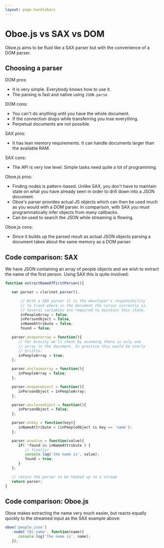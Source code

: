 ```yaml
---
layout: page.handlebars
---
```


Oboe.js vs SAX vs DOM
=====================

Oboe.js aims to be fluid like a SAX parser but with the convenience of a DOM parser.

Choosing a parser
-----------------

DOM pros:

* It is very simple. Everybody knows how to use it.
* The parsing is fast and native using `JSON.parse`

DOM cons:

* You can't do anything until you have the whole document.
* If the connection drops while transferring you lose everything.
* Perpetual documents are not possible.

SAX pros:

* It has lean memory requirements. It can handle documents larger than the available RAM.

SAX cons:

* The API is very low level. Simple tasks need quite a lot of programming.

Oboe.js pros:

* Finding nodes is pattern-based. Unlike SAX, you don't have to maintain state on what you have already seen
in order to drill down into a JSON document.
* Oboe's parser provides actual JS objects which can then be used much as you would with a DOM parser. In
comparison, with SAX you must programmatically infer objects from many callbacks.
* Can be used to search the JSON while streaming is flowing.

Oboe.js cons:

* Since it builds up the parsed result as actual JSON objects parsing a document takes about the same memory as a DOM parser.

Code comparison: SAX
--------------------

We have JSON containing an array of people objects and we wish to extract the
name of the first person. Using SAX this is quite involved:

``` js
function extractNameOfFirstPerson(){

   var parser = clarinet.parser(),

       // With a SAX parser it is the developer's responsibility
       // to track where in the document the cursor currently is.
       // Several variables are required to maintain this state.
       inPeopleArray = false,
       inPersonObject = false,
       inNameAttribute = false,
       found = false;

   parser.onopenarray = function(){
      // For brevity we'll cheat by assuming there is only one
      // array in the document. In practice this would be overly
      // brittle.
      inPeopleArray = true;
   };

   parser.onclosearray = function(){
      inPeopleArray = false;
   };

   parser.onopenobject = function(){
      inPersonObject = inPeopleArray;
   };

   parser.oncloseobject = function(){
      inPersonObject = false;
   };

   parser.onkey = function(key){
      inNameAttribute = (inPeopleObject && key == 'name');
   };

   parser.onvalue = function(value){
      if( !found && inNameAttribute ) {
         // finally!
         console.log('the name is', value);
         found = true;
      }
   };

   // return the parser to be hooked up to a stream
   return parser;
}
```

Code comparison: Oboe.js
------------------------

Oboe makes extracting the name very much easier, but reacts equally quickly
to the streamed input as the SAX example above:

``` js
oboe('people.json')
   .node('[0].name', function(name){
      console.log('the name is', name);
   });
```
